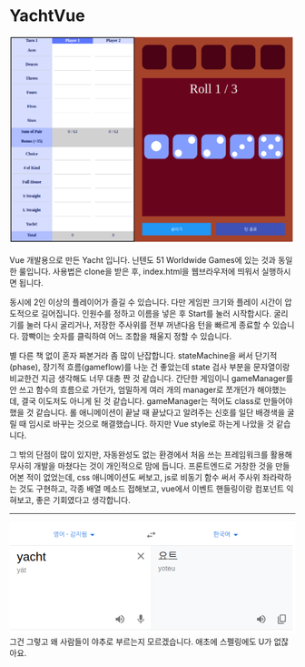 # YachtVue

![ex_screenshot](./img/screenshot.png)

Vue 개발용으로 만든 Yacht 입니다.
닌텐도 51 Worldwide Games에 있는 것과 동일한 룰입니다.
사용법은 clone을 받은 후, index.html을 웹브라우저에 띄워서 실행하시면 됩니다.

동시에 2인 이상의 플레이어가 즐길 수 있습니다. 다만 게임판 크기와 플레이 시간이 압도적으로 길어집니다.
인원수를 정하고 이름을 넣은 후 Start를 눌러 시작합시다. 굴리기를 눌러 다시 굴리거나, 저장한 주사위를 전부 꺼낸다음 턴을 빠르게 종료할 수 있습니다.
깜빡이는 숫자를 클릭하여 어느 조합을 채울지 정할 수 있습니다.

별 다른 책 없이 혼자 짜본거라 좀 많이 난잡합니다.
stateMachine을 써서 단기적(phase), 장기적 흐름(gameflow)를 나눈 건 좋았는데 state 검사 부분을 문자열이랑 비교한건 지금 생각해도 너무 대충 짠 것 같습니다.
간단한 게임이니 gameManager를 안 쓰고 함수의 흐름으로 가던가, 엄밀하게 여러 개의 manager로 쪼개던가 해야했는데, 결국 이도저도 아니게 된 것 같습니다. gameManager는 적어도 class로 만들어야 했을 것 같습니다.
롤 애니메이션이 끝날 때 끝났다고 알려주는 신호를 일단 배경색을 굴릴 때 임시로 바꾸는 것으로 해결했습니다. 하지만 Vue style로 하는게 나았을 것 같습니다.

그 밖의 단점이 많이 있지만, 자동완성도 없는 환경에서 처음 쓰는 프레임워크를 활용해 무사히 개발을 마쳤다는 것이 개인적으로 맘에 듭니다. 프론트엔드로 거창한 것을 만들어본 적이 없었는데, css 애니메이션도 써보고, js로 비동기 함수 써서 주사위 좌라락하는 것도 구현하고, 각종 배열 메소드 접해보고, vue에서 이벤트 핸들링이랑 컴포넌트 익혀보고, 좋은 기회였다고 생각합니다.

---
![ex_screenshot](./img/interpret.png) <br />
그건 그렇고 왜 사람들이 야추로 부르는지 모르겠습니다. 애초에 스펠링에도 U가 없잖아요.
